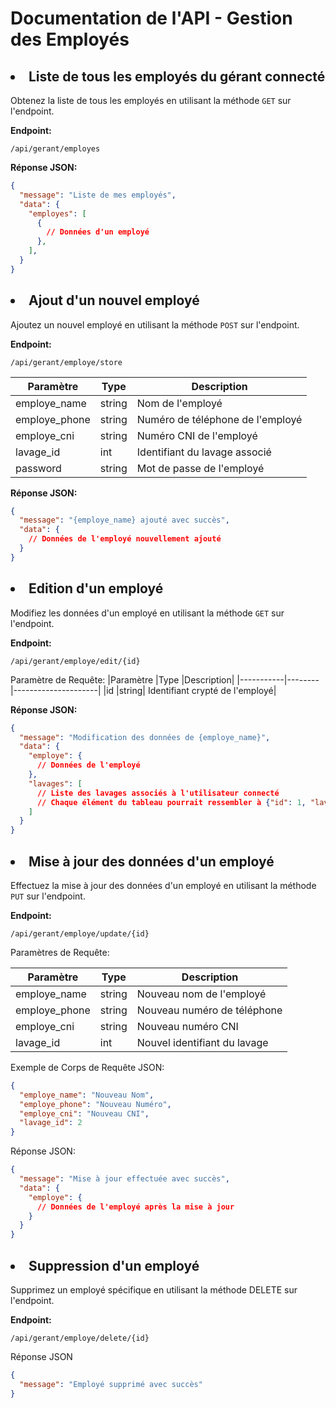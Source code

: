 # Documentation de l'API - Gestion des Employés

## <li>Liste de tous les employés du gérant connecté</li>
Obtenez la liste de tous les employés en utilisant la méthode `GET` sur l'endpoint.

**Endpoint:**

```
/api/gerant/employes
```


**Réponse JSON:**
```json
{
  "message": "Liste de mes employés",
  "data": {
    "employes": [
      {
        // Données d'un employé
      },
    ],
  }
}
```
## <li>Ajout d'un nouvel employé</li>

Ajoutez un nouvel employé en utilisant la méthode ``POST`` sur l'endpoint.

**Endpoint:**
```
/api/gerant/employe/store
```
|Paramètre	|Type	|Description|
|-----------|--------|---------------------|
|employe_name|	string|	Nom de l'employé|
|employe_phone|	string|	Numéro de téléphone de l'employé|
|employe_cni	|string|	Numéro CNI de l'employé|
|lavage_id	|int	|Identifiant du lavage associé|
|password	|string|	Mot de passe de l'employé|

**Réponse JSON:**
```json
{
  "message": "{employe_name} ajouté avec succès",
  "data": {
    // Données de l'employé nouvellement ajouté
  }
}

```
## <li>Edition d'un employé</li>

Modifiez les données d'un employé en utilisant la méthode ``GET`` sur l'endpoint.

**Endpoint:**
```
/api/gerant/employe/edit/{id}
```
Paramètre de Requête:
|Paramètre	|Type	|Description|
|-----------|--------|---------------------|
|id	|string|	Identifiant crypté de l'employé|

**Réponse JSON:**

```json
{
  "message": "Modification des données de {employe_name}",
  "data": {
    "employe": {
      // Données de l'employé
    },
    "lavages": [
      // Liste des lavages associés à l'utilisateur connecté
      // Chaque élément du tableau pourrait ressembler à {"id": 1, "lavage_name": "Nom du Lavage", ...}
    ]
  }
}
```

## <li>Mise à jour des données d'un employé</li>

Effectuez la mise à jour des données d'un employé en utilisant la méthode ``PUT`` sur l'endpoint.

**Endpoint:**
```
/api/gerant/employe/update/{id}
```
Paramètres de Requête:

|Paramètre|	Type|	Description|
|-----------|--------|---------------------|
|employe_name	|string	|Nouveau nom de l'employé|
|employe_phone	|string|	Nouveau numéro de téléphone|
|employe_cni	|string	|Nouveau numéro CNI|
|lavage_id|	int|	Nouvel identifiant du lavage|

Exemple de Corps de Requête JSON:
```json
{
  "employe_name": "Nouveau Nom",
  "employe_phone": "Nouveau Numéro",
  "employe_cni": "Nouveau CNI",
  "lavage_id": 2
}
```

Réponse JSON:
```json
{
  "message": "Mise à jour effectuée avec succès",
  "data": {
    "employe": {
      // Données de l'employé après la mise à jour
    }
  }
}
```
## <li>Suppression d'un employé</li>

Supprimez un employé spécifique en utilisant la méthode DELETE sur l'endpoint.

**Endpoint:**
```
/api/gerant/employe/delete/{id}
```
Réponse JSON
```json
{
  "message": "Employé supprimé avec succès"
}
```

